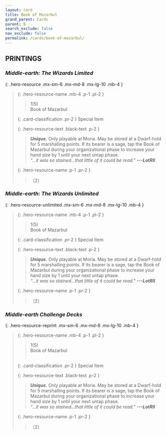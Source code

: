 ```yaml
---
layout: card
title: Book of Mazarbul
grand_parent: Cards
parent: B
search_exclude: false
nav_exclude: false
permalink: /cards/book-of-mazarbul/
---
```


## PRINTINGS


### _Middle-earth: The Wizards Limited_

{: .hero-resource .mx-sm-6 .mx-md-8 .mx-lg-10 .mb-4 }
> {: .hero-resource-name .mb-4 .p-1 .pl-2 }
> > <div class="card-mp">1(5)</div>
> > <div class="card-name">Book of Mazarbul</div>
>
> {: .card-classification .pr-2 }
> Special Item
>
> {: .hero-resource-text .black-text .p-2 }
> > _**Unique.**_ Only playable at Moria. May be stored at a Dwarf-hold for 5 marshalling points. If its bearer is a sage, tap the Book of Mazarbul during your organizational phase to increase your hand size by 1 until your next untap phase. <br>_“...it was so stained...that little of it could be read."_ ***---&#65279;LotRII*** 
> 
> {: .hero-resource-name .p-1 .pr-2 }
> > <div class="card-shield"></div>
> > <div class="card-corruption">〔2〕</div>

### _Middle-earth: The Wizards Unlimited_

{: .hero-resource-unlimited .mx-sm-6 .mx-md-8 .mx-lg-10 .mb-4 }
> {: .hero-resource-name .mb-4 .p-1 .pl-2 }
> > <div class="card-mp">1(5)</div>
> > <div class="card-name">Book of Mazarbul</div>
>
> {: .card-classification .pr-2 }
> Special Item
>
> {: .hero-resource-text .black-text .p-2 }
> > _**Unique.**_ Only playable at Moria. May be stored at a Dwarf-hold for 5 marshalling points. If its bearer is a sage, tap the Book of Mazarbul during your organizational phase to increase your hand size by 1 until your next untap phase. <br>_“...it was so stained...that little of it could be read."_ ***---&#65279;LotRII*** 
> 
> {: .hero-resource-name .p-1 .pr-2 }
> > <div class="card-shield"></div>
> > <div class="card-corruption">〔2〕</div>

### _Middle-earth Challenge Decks_

{: .hero-resource-reprint .mx-sm-6 .mx-md-8 .mx-lg-10 .mb-4 }
> {: .hero-resource-name .mb-4 .p-1 .pl-2 }
> > <div class="card-mp">1(5)</div>
> > <div class="card-name">Book of Mazarbul</div>
> > &nbsp;
>
> {: .card-classification .pr-2 }
> Special Item
>
> {: .hero-resource-text .black-text .p-2 }
> > _**Unique.**_ Only playable at Moria. May be stored at a Dwarf-hold for 5 marshalling points. If its bearer is a sage, tap the Book of Mazarbul during your organizational phase to increase your hand size by 1 until your next untap phase. <br>_“...it was so stained...that little of it could be read."_ ***---&#65279;LotRII*** 
> 
> {: .hero-resource-name .p-1 .pr-2 }
> > <div class="card-shield"></div>
> > <div class="card-corruption">〔2〕</div>
